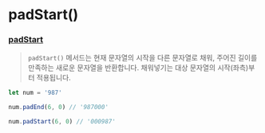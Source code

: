 # padStart()

### [padStart](https://developer.mozilla.org/ko/docs/Web/JavaScript/Reference/Global_Objects/String/padStart)
> `padStart()` 메서드는 현재 문자열의 시작을 다른 문자열로 채워, 주어진 길이를 만족하는 새로운 문자열을 반환합니다. 채워넣기는 대상 문자열의 시작(좌측)부터 적용됩니다.

```js
let num = '987'

num.padEnd(6, 0) // '987000'

num.padStart(6, 0) // '000987'
```